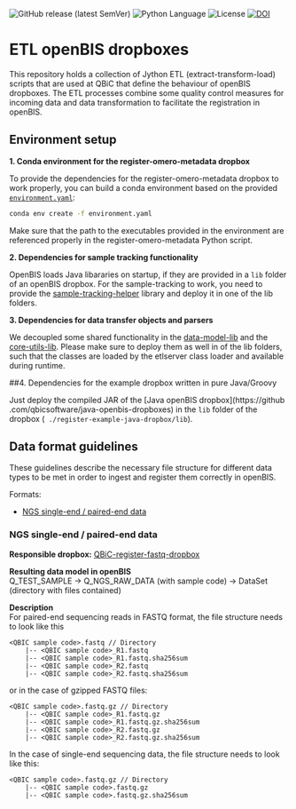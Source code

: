 ![GitHub release (latest SemVer)](https://img.shields.io/github/v/release/qbicsoftware/etl-scripts)
![Python Language](https://img.shields.io/badge/language-python-blue.svg)
![License](https://img.shields.io/github/license/qbicsoftware/etl-scripts)
[![DOI](https://zenodo.org/badge/45912621.svg)](https://zenodo.org/badge/latestdoi/45912621)


# ETL openBIS dropboxes

This repository holds a collection of Jython ETL (extract-transform-load) scripts that are used at QBiC that define the behaviour of openBIS dropboxes.
The ETL processes combine some quality control measures for incoming data and data transformation to facilitate the registration in openBIS.

## Environment setup

**1. Conda environment for the register-omero-metadata dropbox**

To provide the dependencies for the register-omero-metadata dropbox to work properly, you can build a conda environment based on the provided [`environment.yaml`](./environment.yaml):

```bash
conda env create -f environment.yaml
```
Make sure that the path to the executables provided in the environment are referenced properly in the register-omero-metadata Python script.

**2. Dependencies for sample tracking functionality**

OpenBIS loads Java libararies on startup, if they are provided in a `lib` folder of an openBIS dropbox. For the sample-tracking to work, you need to provide the 
[sample-tracking-helper](https://github.com/qbicsoftware/sample-tracking-helper-lib) library and deploy it in one of the lib folders.


**3. Dependencies for data transfer objects and parsers**

We decoupled some shared functionality in the [data-model-lib](https://github.com/qbicsoftware/data-model-lib) and the [core-utils-lib](https://github.com/qbicsoftware/core-utils-lib). Please make sure to deploy them as well in of the lib folders, such that the classes are loaded by the etlserver class loader and available during runtime.

##4. Dependencies for the example dropbox written in pure Java/Groovy

Just deploy the compiled JAR of the [Java openBIS dropbox](https://github
.com/qbicsoftware/java-openbis-dropboxes) in the `lib` folder of the dropbox (`
./register-example-java-dropbox/lib`).

## Data format guidelines

These guidelines describe the necessary file structure for different
data types to be met in order to ingest and register them correctly in
openBIS.

Formats:

- [NGS single-end / paired-end data](#ngs-single-end--paired-end-data)

### NGS single-end / paired-end data

**Responsible dropbox:**
[QBiC-register-fastq-dropbox](drop-boxes/register-fastq-dropbox)

**Resulting data model in openBIS**  
Q_TEST_SAMPLE -> Q_NGS_RAW_DATA (with sample code) -> DataSet (directory
with files contained)

**Description**  
For paired-end sequencing reads in FASTQ format, the file structure
needs to look like this

```
<QBIC sample code>.fastq // Directory
    |-- <QBIC sample code>_R1.fastq
    |-- <QBIC sample code>_R1.fastq.sha256sum
    |-- <QBIC sample code>_R2.fastq
    |-- <QBIC sample code>_R2.fastq.sha256sum
```

or in the case of gzipped FASTQ files:

```
<QBIC sample code>.fastq.gz // Directory
    |-- <QBIC sample code>_R1.fastq.gz
    |-- <QBIC sample code>_R1.fastq.gz.sha256sum
    |-- <QBIC sample code>_R2.fastq.gz
    |-- <QBIC sample code>_R2.fastq.gz.sha256sum
```

In the case of single-end sequencing data, the file structure needs to
look like this:

```
<QBIC sample code>.fastq.gz // Directory
    |-- <QBIC sample code>.fastq.gz
    |-- <QBIC sample code>.fastq.gz.sha256sum
```



